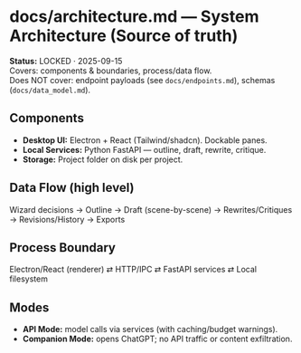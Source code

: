 # docs/architecture.md — System Architecture (Source of truth)
**Status:** LOCKED · 2025-09-15  
Covers: components & boundaries, process/data flow.  
Does NOT cover: endpoint payloads (see `docs/endpoints.md`), schemas (`docs/data_model.md`).

## Components
- **Desktop UI:** Electron + React (Tailwind/shadcn). Dockable panes.
- **Local Services:** Python FastAPI — outline, draft, rewrite, critique.
- **Storage:** Project folder on disk per project.

## Data Flow (high level)
Wizard decisions → Outline → Draft (scene-by-scene) → Rewrites/Critiques → Revisions/History → Exports

## Process Boundary
Electron/React (renderer) ⇄ HTTP/IPC ⇄ FastAPI services ⇄ Local filesystem

## Modes
- **API Mode:** model calls via services (with caching/budget warnings).
- **Companion Mode:** opens ChatGPT; no API traffic or content exfiltration.
